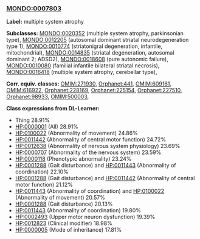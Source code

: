 
### [MONDO:0007803](http://purl.obolibrary.org/obo/MONDO_0007803)
**Label:** multiple system atrophy

**Subclasses:** [MONDO:0020352](http://purl.obolibrary.org/obo/MONDO_0020352) (multiple system atrophy, parkinsonian type), [MONDO:0012205](http://purl.obolibrary.org/obo/MONDO_0012205) (autosomal dominant striatal neurodegeneration type 1), [MONDO:0010774](http://purl.obolibrary.org/obo/MONDO_0010774) (striatonigral degeneration, infantile, mitochondrial), [MONDO:0014835](http://purl.obolibrary.org/obo/MONDO_0014835) (striatal degeneration, autosomal dominant 2; ADSD2), [MONDO:0018608](http://purl.obolibrary.org/obo/MONDO_0018608) (pure autonomic failure), [MONDO:0010080](http://purl.obolibrary.org/obo/MONDO_0010080) (familial infantile bilateral striatal necrosis), [MONDO:0016418](http://purl.obolibrary.org/obo/MONDO_0016418) (multiple system atrophy, cerebellar type), 

**Corr. equiv. classes:** [OMIM:271930](http://purl.obolibrary.org/obo/OMIM_271930), [Orphanet:441](http://www.orpha.net/ORDO/Orphanet_441), [OMIM:609161](http://purl.obolibrary.org/obo/OMIM_609161), [OMIM:616922](http://purl.obolibrary.org/obo/OMIM_616922), [Orphanet:228169](http://www.orpha.net/ORDO/Orphanet_228169), [Orphanet:225154](http://www.orpha.net/ORDO/Orphanet_225154), [Orphanet:227510](http://www.orpha.net/ORDO/Orphanet_227510), [Orphanet:98933](http://www.orpha.net/ORDO/Orphanet_98933), [OMIM:500003](http://purl.obolibrary.org/obo/OMIM_500003), 

**Class expressions from DL-Learner:**

- Thing 28.91%
- [HP:0000001](http://purl.obolibrary.org/obo/HP_0000001) (All) 28.91%
- [HP:0100022](http://purl.obolibrary.org/obo/HP_0100022) (Abnormality of movement) 24.86%
- [HP:0011442](http://purl.obolibrary.org/obo/HP_0011442) (Abnormality of central motor function) 24.72%
- [HP:0012638](http://purl.obolibrary.org/obo/HP_0012638) (Abnormality of nervous system physiology) 23.69%
- [HP:0000707](http://purl.obolibrary.org/obo/HP_0000707) (Abnormality of the nervous system) 23.59%
- [HP:0000118](http://purl.obolibrary.org/obo/HP_0000118) (Phenotypic abnormality) 23.24%
- [HP:0001288](http://purl.obolibrary.org/obo/HP_0001288) (Gait disturbance) and [HP:0011443](http://purl.obolibrary.org/obo/HP_0011443) (Abnormality of coordination) 22.10%
- [HP:0001288](http://purl.obolibrary.org/obo/HP_0001288) (Gait disturbance) and [HP:0011442](http://purl.obolibrary.org/obo/HP_0011442) (Abnormality of central motor function) 21.12%
- [HP:0011443](http://purl.obolibrary.org/obo/HP_0011443) (Abnormality of coordination) and [HP:0100022](http://purl.obolibrary.org/obo/HP_0100022) (Abnormality of movement) 20.57%
- [HP:0001288](http://purl.obolibrary.org/obo/HP_0001288) (Gait disturbance) 20.13%
- [HP:0011443](http://purl.obolibrary.org/obo/HP_0011443) (Abnormality of coordination) 19.80%
- [HP:0002493](http://purl.obolibrary.org/obo/HP_0002493) (Upper motor neuron dysfunction) 19.39%
- [HP:0012823](http://purl.obolibrary.org/obo/HP_0012823) (Clinical modifier) 18.98%
- [HP:0000005](http://purl.obolibrary.org/obo/HP_0000005) (Mode of inheritance) 17.81%



